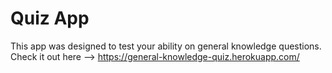 # Quiz App

This app was designed to test your ability on general knowledge questions. Check it out here --> https://general-knowledge-quiz.herokuapp.com/
